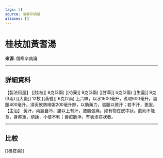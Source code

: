 ```yaml
---
tags: []
source: 傷寒卒病論
aliases: []
---
```


# 桂枝加黃耆湯

**來源**: 傷寒卒病論  

---

## 詳細資料
【製法用量】 [[桂枝]] 9克(3兩) [[芍藥]] 9克(3兩) [[甘草]] 6克(2兩) [[生薑]] 9克(3兩) [[大棗]] 12枚 [[黃耆]] 6克(2兩)
上六味，以水1600毫升，煮取600毫升，溫服400毫升。須臾飲熱稀粥200毫升餘，以助藥力，溫服以微汗；若不汗，更服。
【主治】
黃汗，兩脛自冷，腰以上有汗，腰髖弛痛，如有物在皮中狀，劇則不能食，身疼重，煩躁，小便不利；黃疸脈浮，有表虛症狀者。

---

## 比較
[[桂枝湯]]
